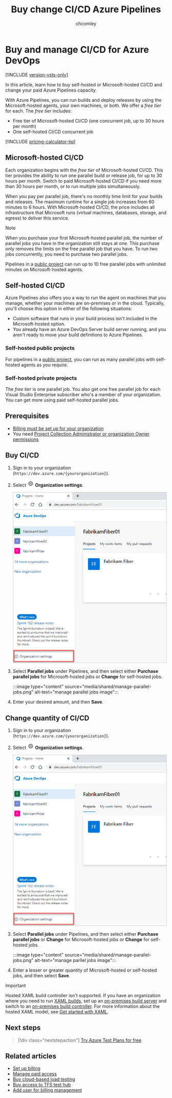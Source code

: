 ﻿---
title: Buy change CI/CD Azure Pipelines
titleSuffix: Azure DevOps Services
ms.custom: seodec18
description: Learn how to pay for more parallel jobs or decrease jobs in Azure Pipelines.
ms.technology: devops-billing
ms.assetid: 3f42a1b2-1a32-440a-bf43-61006c59c5bf
ms.topic: quickstart
ms.author: chcomley
author: chcomley
ms.date: 05/22/2020
monikerRange: 'azure-devops'
---

# Buy and manage CI/CD for Azure DevOps

[!INCLUDE [version-vsts-only](../../includes/version-vsts-only.md)]

In this article, learn how to buy self-hosted or Microsoft-hosted CI/CD and change your paid Azure Pipelines capacity.

With Azure Pipelines, you can run builds and deploy releases by using the Microsoft-hosted agents, your own machines, or both.
We offer a *free tier* for each. The *free tier* includes:

- Free tier of Microsoft-hosted CI/CD (one concurrent job, up to 30 hours per month)
- One self-hosted CI/CD concurrent job

[!INCLUDE [pricing-calculator-tip](../../includes/pricing-calculator-tip.md)]

## Microsoft-hosted CI/CD

Each organization begins with the *free tier* of Microsoft-hosted CI/CD. This tier provides the ability to run one parallel build or release job, for up to 30 hours per month. Switch to paid Microsoft-hosted CI/CD if you need more than 30 hours per month, or to run multiple jobs simultaneously.

When you pay per parallel job, there's no monthly time limit for your builds and releases. The maximum runtime for a single job increases from 60 minutes to 6 hours. With Microsoft-hosted CI/CD, the price includes all infrastructure that Microsoft runs (virtual machines, databases, storage, and egress) to deliver this service.

> [!NOTE]
> When you purchase your first Microsoft-hosted parallel job, the number of parallel jobs you have in the organization still stays at one. This purchase only removes the limits on the free parallel job that you have. To run two jobs concurrently, you need to purchase two parallel jobs.

Pipelines in a [public project](../public/about-public-projects.md) can run up to 10 free parallel jobs with unlimited minutes on Microsoft-hosted agents.

## Self-hosted CI/CD

Azure Pipelines also offers you a way to run the agent on machines that you manage, whether your machines are on-premises or in the cloud. Typically, you'll choose this option in either of the following situations:

* Custom software that runs in your build process isn't included in the Microsoft-hosted option.
* You already have an Azure DevOps Server build server running, and you aren't ready to move your build definitions to Azure Pipelines.

### Self-hosted public projects

For pipelines in a [public project](../public/about-public-projects.md), you can run as many parallel jobs with self-hosted agents as you require.

### Self-hosted private projects

The *free tier* is one parallel job. You also get one free parallel job for each Visual Studio Enterprise subscriber who's a member of your organization. You can get more using paid self-hosted parallel jobs.

<a name="buy-build-release"></a>

## Prerequisites

* [Billing must be set up for your organization](set-up-billing-for-your-organization-vs.md)
* You need [Project Collection Administrator or organization Owner permissions](../security/lookup-organization-owner-admin.md)

## Buy CI/CD

1. Sign in to your organization (```https://dev.azure.com/{yourorganization}```).
2. Select ![gear icon](../../media/icons/gear-icon.png) **Organization settings**.
  
   ![Open Organization settings](../../media/settings/open-admin-settings-vert.png)

3. Select **Parallel jobs** under Pipelines, and then select either **Purchase parallel jobs** for Microsoft-hosted jobs or **Change** for self-hosted jobs.

   :::image type="content" source="media/shared/manage-parallel-jobs.png" alt-text="manage parallel jobs image":::

4. Enter your desired amount, and then **Save**.


## Change quantity of CI/CD

1. Sign in to your organization (```https://dev.azure.com/{yourorganization}```).
2. Select ![gear icon](../../media/icons/gear-icon.png) **Organization settings**.
  
   ![Open Organization settings](../../media/settings/open-admin-settings-vert.png)

3. Select **Parallel jobs** under Pipelines, and then select either **Purchase parallel jobs** or **Change** for Microsoft-hosted jobs or **Change** for self-hosted jobs.

   :::image type="content" source="media/shared/manage-parallel-jobs.png" alt-text="manage parllel jobs image":::

4. Enter a lesser or greater quantity of Microsoft-hosted or self-hosted jobs, and then select **Save**.

  > [!IMPORTANT]
  > Hosted XAML build controller isn't supported. If you have an organization where you need to run [XAML builds](https://msdn.microsoft.com/library/ms181709%28v=vs.120%29.aspx),
  > set up an [on-premises build server](https://msdn.microsoft.com/library/ms252495%28v=vs.120%29.aspx)
  > and switch to an [on-premises build controller](https://msdn.microsoft.com/library/ee330987%28v=vs.120%29.aspx). For more information about the hosted XAML model, see [Get started with XAML](../../pipelines/get-started-yaml.md).

## Next steps

> [!div class="nextstepaction"]
> [Try Azure Test Plans for free](try-additional-features-vs.md)

## Related articles
- [Set up billing](set-up-billing-for-your-organization-vs.md)
- [Manage paid access](buy-basic-access-add-users.md)
- [Buy cloud-based load testing](buy-load-testing-vs.md)
- [Buy access to TFS test hub](buy-access-tfs-test-hub.md)
- [Add user for billing management](add-backup-billing-managers.md)


